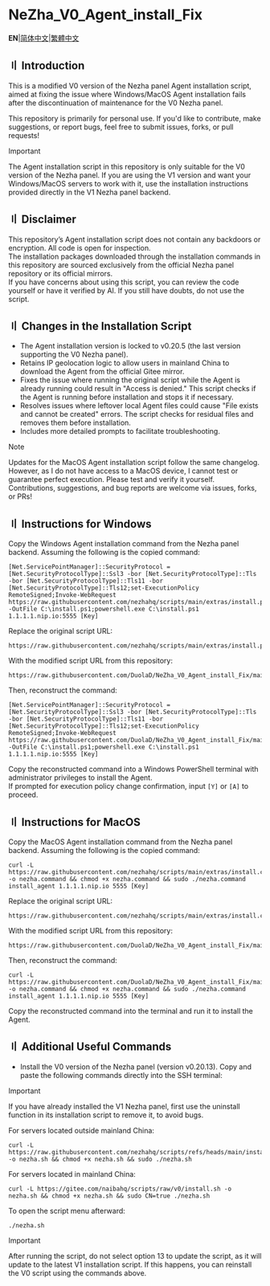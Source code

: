 # NeZha_V0_Agent_install_Fix

**EN**|[简体中文](Readme.Chinese_Simplified.md)|[繁體中文](Readme.Chinese_Traditional.md)  

## 〢 Introduction

This is a modified V0 version of the Nezha panel Agent installation script, aimed at fixing the issue where Windows/MacOS Agent installation fails after the discontinuation of maintenance for the V0 Nezha panel.

This repository is primarily for personal use. If you'd like to contribute, make suggestions, or report bugs, feel free to submit issues, forks, or pull requests!

> [!IMPORTANT]
> The Agent installation script in this repository is only suitable for the V0 version of the Nezha panel. If you are using the V1 version and want your Windows/MacOS servers to work with it, use the installation instructions provided directly in the V1 Nezha panel backend.

## 〢 Disclaimer

This repository’s Agent installation script does not contain any backdoors or encryption. All code is open for inspection.  
The installation packages downloaded through the installation commands in this repository are sourced exclusively from the official Nezha panel repository or its official mirrors.  
If you have concerns about using this script, you can review the code yourself or have it verified by AI. If you still have doubts, do not use the script.

## 〢 Changes in the Installation Script

- The Agent installation version is locked to v0.20.5 (the last version supporting the V0 Nezha panel).  
- Retains IP geolocation logic to allow users in mainland China to download the Agent from the official Gitee mirror.  
- Fixes the issue where running the original script while the Agent is already running could result in "Access is denied." This script checks if the Agent is running before installation and stops it if necessary.  
- Resolves issues where leftover local Agent files could cause "File exists and cannot be created" errors. The script checks for residual files and removes them before installation.  
- Includes more detailed prompts to facilitate troubleshooting.  

> [!NOTE]
> Updates for the MacOS Agent installation script follow the same changelog. However, as I do not have access to a MacOS device, I cannot test or guarantee perfect execution. Please test and verify it yourself. Contributions, suggestions, and bug reports are welcome via issues, forks, or PRs!  

## 〢 Instructions for Windows

Copy the Windows Agent installation command from the Nezha panel backend. Assuming the following is the copied command:
```
[Net.ServicePointManager]::SecurityProtocol = [Net.SecurityProtocolType]::Ssl3 -bor [Net.SecurityProtocolType]::Tls -bor [Net.SecurityProtocolType]::Tls11 -bor [Net.SecurityProtocolType]::Tls12;set-ExecutionPolicy RemoteSigned;Invoke-WebRequest https://raw.githubusercontent.com/nezhahq/scripts/main/extras/install.ps1 -OutFile C:\install.ps1;powershell.exe C:\install.ps1 1.1.1.1.nip.io:5555 [Key]
```

Replace the original script URL:
```
https://raw.githubusercontent.com/nezhahq/scripts/main/extras/install.ps1
```

With the modified script URL from this repository:
```
https://raw.githubusercontent.com/DuolaD/NeZha_V0_Agent_install_Fix/main/install.ps1
```

Then, reconstruct the command:
```
[Net.ServicePointManager]::SecurityProtocol = [Net.SecurityProtocolType]::Ssl3 -bor [Net.SecurityProtocolType]::Tls -bor [Net.SecurityProtocolType]::Tls11 -bor [Net.SecurityProtocolType]::Tls12;set-ExecutionPolicy RemoteSigned;Invoke-WebRequest https://raw.githubusercontent.com/DuolaD/NeZha_V0_Agent_install_Fix/main/install.ps1 -OutFile C:\install.ps1;powershell.exe C:\install.ps1 1.1.1.1.nip.io:5555 [Key]
```

Copy the reconstructed command into a Windows PowerShell terminal with administrator privileges to install the Agent.  
If prompted for execution policy change confirmation, input `[Y]` or `[A]` to proceed.  

## 〢 Instructions for MacOS

Copy the MacOS Agent installation command from the Nezha panel backend. Assuming the following is the copied command:
```
curl -L https://raw.githubusercontent.com/nezhahq/scripts/main/extras/install.command -o nezha.command && chmod +x nezha.command && sudo ./nezha.command install_agent 1.1.1.1.nip.io 5555 [Key]
```

Replace the original script URL:
```
https://raw.githubusercontent.com/nezhahq/scripts/main/extras/install.command
```

With the modified script URL from this repository:
```
https://raw.githubusercontent.com/DuolaD/NeZha_V0_Agent_install_Fix/main/install.command
```

Then, reconstruct the command:
```
curl -L https://raw.githubusercontent.com/DuolaD/NeZha_V0_Agent_install_Fix/main/install.command -o nezha.command && chmod +x nezha.command && sudo ./nezha.command install_agent 1.1.1.1.nip.io 5555 [Key]
```

Copy the reconstructed command into the terminal and run it to install the Agent.  

## 〢 Additional Useful Commands

- Install the V0 version of the Nezha panel (version v0.20.13). Copy and paste the following commands directly into the SSH terminal:

> [!IMPORTANT]
> If you have already installed the V1 Nezha panel, first use the uninstall function in its installation script to remove it, to avoid bugs.

For servers located outside mainland China:
```
curl -L https://raw.githubusercontent.com/nezhahq/scripts/refs/heads/main/install.sh -o nezha.sh && chmod +x nezha.sh && sudo ./nezha.sh
```

For servers located in mainland China:
```
curl -L https://gitee.com/naibahq/scripts/raw/v0/install.sh -o nezha.sh && chmod +x nezha.sh && sudo CN=true ./nezha.sh
```

To open the script menu afterward:
```
./nezha.sh
```

> [!IMPORTANT]
> After running the script, do not select option 13 to update the script, as it will update to the latest V1 installation script. If this happens, you can reinstall the V0 script using the commands above.  